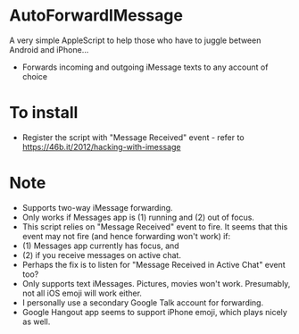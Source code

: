 AutoForwardIMessage
===================

A very simple AppleScript to help those who have to juggle between Android and iPhone...
- Forwards incoming and outgoing iMessage texts to any account of choice

To install
==========
- Register the script with "Message Received" event - refer to https://46b.it/2012/hacking-with-imessage

Note
====
- Supports two-way iMessage forwarding.
- Only works if Messages app is (1) running and (2) out of focus.
 - This script relies on "Message Received" event to fire. It seems that this event may not fire (and hence forwarding won't work) if:
  - (1) Messages app currently has focus, and
  - (2) if you receive messages on active chat.
 - Perhaps the fix is to listen for "Message Received in Active Chat" event too?
- Only supports text iMessages. Pictures, movies won't work. Presumably, not all iOS emoji will work either.
 - I personally use a secondary Google Talk account for forwarding.
 - Google Hangout app seems to support iPhone emoji, which plays nicely as well.
